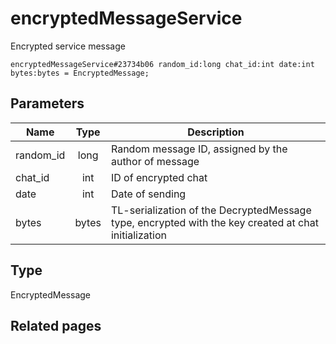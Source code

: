 # encryptedMessageService
Encrypted service message

```
encryptedMessageService#23734b06 random_id:long chat_id:int date:int bytes:bytes = EncryptedMessage;
```

## Parameters
| Name | Type | Description |
| ---- | :----: | ----------- |
| random_id | long | Random message ID, assigned by the author of message |
| chat_id | int | ID of encrypted chat |
| date | int | Date of sending |
| bytes | bytes | TL-serialization of the DecryptedMessage type, encrypted with the key created at chat initialization |


## Type
EncryptedMessage

## Related pages
